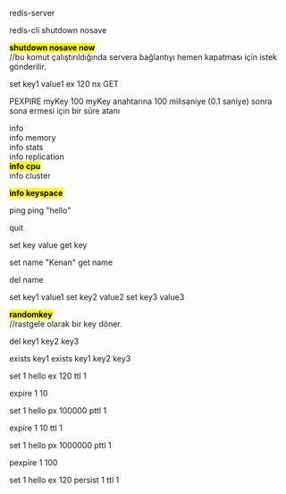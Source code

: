 redis-server

redis-cli
shutdown nosave


<b><mark>shutdown nosave now</mark></b><br>
//bu komut çalıştırıldığında servera bağlantıyı hemen kapatması için istek gönderilir.

set key1 value1 ex 120 nx GET

PEXPIRE myKey 100
myKey anahtarına 100 milisaniye (0.1 saniye) sonra sona ermesi için bir süre atanı





info<br>
info memory<br>
info stats<br>
info replication<br>
<b><mark>info cpu</mark></b><br>
info cluster<br>

<b><mark>info keyspace</mark></b><br>

ping
ping "hello"

quit

set key value
get key

set name "Kenan"
get name

del name

set key1 value1
set key2 value2
set key3 value3

<b><mark>randomkey</mark></b><br>
//rastgele olarak bir key döner.

del key1 key2 key3

exists key1
exists key1 key2 key3

set 1 hello ex 120
ttl 1

expire 1 10

set 1 hello px 100000
pttl 1

expire 1 10
ttl 1

set 1 hello px 1000000
pttl 1

pexpire 1 100



set 1 hello ex 120
persist 1
ttl 1
